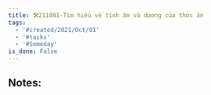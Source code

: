 ```yaml
---
title: 🛠️211001-Tìm hiểu về tính âm và dương của thức ăn
tags:
  - '#created/2021/Oct/01'
  - '#tasks'
  - '#Someday'
is_done: False
---
```


## Notes:
